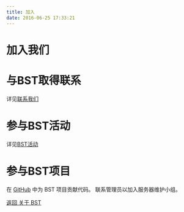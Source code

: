 ```yaml
---
title: 加入
date: 2016-06-25 17:33:21
---
```

# 加入我们

# 与BST取得联系
详见[联系我们](/about/contact/)

# 参与BST活动
详见[BST活动](/events/)

# 参与BST项目
在 [GitHub](https://github.com/JXUT-BST) 中为 BST 项目贡献代码。
联系管理员以加入服务器维护小组。

[返回 关于 BST](../)